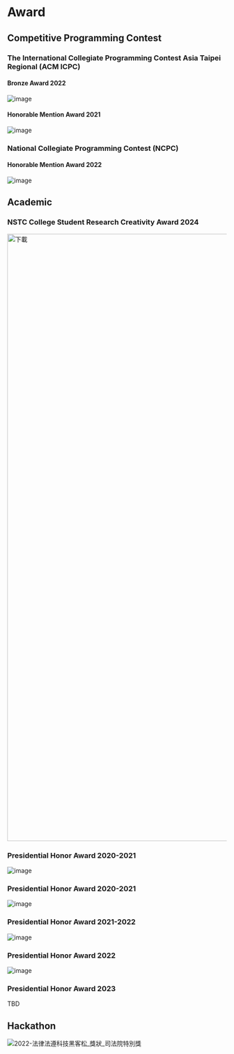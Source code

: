# Award

## Competitive Programming Contest
### The International Collegiate Programming Contest Asia Taipei Regional (ACM ICPC)
#### Bronze Award 2022
![image](https://user-images.githubusercontent.com/66879339/232228768-d8b96ff4-3421-45f0-ad32-9a0a872d15be.png)
#### Honorable Mention Award 2021
![image](https://user-images.githubusercontent.com/66879339/232228780-d80a38bc-3e0a-4767-9edb-0f5597e0161e.png)


### National Collegiate Programming Contest (NCPC)
#### Honorable Mention Award 2022
![image](https://user-images.githubusercontent.com/66879339/233784977-96fd10b3-32ab-459b-84e2-b5692013ec00.png)

## Academic
### NSTC College Student Research Creativity Award 2024
<img width="2000" height="1391" alt="下載" src="https://github.com/user-attachments/assets/7d90f041-5f93-4678-8088-95b3987a5c48" />

### Presidential Honor Award 2020-2021
![image](https://user-images.githubusercontent.com/66879339/233306207-212fb82a-39e6-49d4-bfdb-b626d50eb9d9.png)
### Presidential Honor Award 2020-2021
![image](https://user-images.githubusercontent.com/66879339/233306168-b32d0ea3-5f4d-420a-8255-c846b0d64ac6.png)
### Presidential Honor Award 2021-2022
![image](https://user-images.githubusercontent.com/66879339/233306026-8eef62d4-b6e3-43da-a893-bfe4750fcf62.png)
### Presidential Honor Award 2022
![image](https://user-images.githubusercontent.com/66879339/233306190-96e9ce50-fe61-46be-a5af-e23440de725b.png)
### Presidential Honor Award 2023
TBD


## Hackathon
![2022-法律法遵科技黑客松_獎狀_司法院特別獎](https://github.com/user-attachments/assets/c6c60bb3-681d-442b-834c-78b62080b082)
